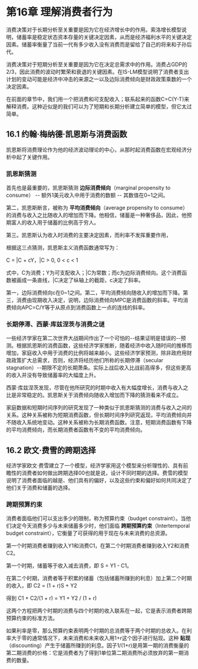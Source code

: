 # 第16章 理解消费者行为
消费决策对于长期分析至关重要是因为它在经济增长中的作用。索洛增长模型说明，储蓄率是稳定状态资本存量的关键决定因素，从而是经济福利水平的关键决定因素。储蓄率衡量了当前一代有多少收入没有消费而是留给了自己的将来和子孙后代。

消费决策对于短期分析至关重要是因为它在决定总需求中的作用。消费占GDP的2/3，因此消费的波动时繁荣和衰退的关键因素。在IS-LM模型说明了消费者支出计划的变动可能是经济中冲击的来源之一以及边际消费倾向是财政政策乘数的一个决定因素。

在前面的章节中，我们用一个把消费和可支配收入；联系起来的函数C=C(Y-T)来解释消费。这种近似是的我们可以为了短期和长期分析建立简单的模型，但它太过简单。

## 16.1 约翰·梅纳德·凯恩斯与消费函数
凯恩斯将消费理论作为他的经济波动理论的中心，从那时起消费函数在宏观经济分析中起了关键作用。

### 凯恩斯猜测
首先也是最重要的，凯恩斯猜测 **边际消费倾向**（marginal propensity to consume） -- 额外1美元收入中用于消费的数额 -- 其数值在0~1之间。

第二，凯恩斯断言，被称为 **平均消费倾向**（average propensity to consume）的消费与收入之比随收入的增加而下降。他相信，储蓄是一种奢侈品，因此，他预期富人的收入用于储蓄的比例高于穷人。

第三。凯恩斯认为收入时消费的主要决定因素，而利率不发挥重要作用，

根据这三点猜测，凯恩斯主义消费函数通常写为：

C = |C + cY，|C > 0, 0 < c < 1

式中，C为消费；Y为可支配收入；|C为常数；而c为边际消费倾向。这个消费函数被画成一条直线，|C决定了纵轴上的截距，c决定了斜率。

第一，边际消费倾向c在0~1之间。第二，平均消费倾向随收入的增加而下降。第三，消费由现期收入决定，说明，边际消费倾向MPC是消费函数的斜率。平均消费倾向APC=C/Y等于从原点到消费函数上一点的连线的斜率。

### 长期停滞、西蒙·库兹涅茨与消费之谜
一些经济学家在第二次世界大战期间作出了一个可怕的--结果证明是错误的--预测。根据凯恩斯的消费函数，这些经济学家推断，随着经济中收入随时间的推移而增加，家庭收入中用于消费的比例将越来越小。这些经济学家预测，除非政府用财政政策扩大总需求，否则，经济将经历他们所称的长期停滞（secular stagnation）--期限不定的长期萧条。实际上战后收入比战前高得多，但这些更高的收入并没有导致储蓄率的大幅度上升。

西蒙·库兹涅茨发现，尽管在他所研究的时期中收入有大幅度增长，消费与收入之比是非常稳定的。凯恩斯关于消费倾向随收入增加而下降的猜测看来不成立。

家庭数据和短期时间序列的研究发现了一种类似于凯恩斯猜测的消费与收入之间的关系。这种关系被称为短期消费函数，但长期时间序列研究返现，平均消费倾向并不随收入系统地变动。这种关系被称为长期消费函数。注意，短期消费函数有下降的平均消费倾向，而长期消费者函数有不变的平均消费倾向。


## 16.2 欧文·费雪的跨期选择
经济学家欧文·费雪建立了一个模型，经济学家用这个模型来分析理性的、具有前瞻性的消费者如何做出跨期选择00也就是说，设计不同时期的选择。费雪的模型说明了消费者面临的越是、他们具有的偏好，以及这些约束和偏好如何共同决定了他们关于消费和储蓄的选择。

### 跨期预算约束
消费者面临他们可以支出多少的限制，称为预算约束（budget constraint）。当他们决定今天消费多少与未来储蓄多少时，他们面临 **跨期预算约束**（Intertemporal budget constraint），它衡量了可获得的用于现在与未来消费的总资源。

第一个时期消费者赚到收入Y1和消费C1，在第二个时期消费者赚到收入Y2和消费C2。

第一个时期，储蓄等于收入减去消费，即 S = Y1 - C1。

在第二个时期，消费者等于积累的储蓄（包括储蓄所赚到的利息）加上第二个时期的收入，即 C2 = (1 + r)S + Y2

得到 C1 + C2/(1 + r) = Y1 + Y2 / (1 + r)

这两个方程把两个时期的消费与四个时期的收入联系在一起，它是表示消费者跨期预算约束的标准方法。

如果利率是零，那么预算约束表明两个时期的总消费等于两个时期的总收入。在利率大于零的通常情况下，未来消费和未来收入用1+r这个因子进行贴现。这种 **贴现**（discounting）产生于储蓄所赚到的利息。因子1/(1+r)是用第一期的消费衡量的第二期消费的价格：它是消费者为了得到1单位第二期消费所必须放弃的第一期消费的数量。